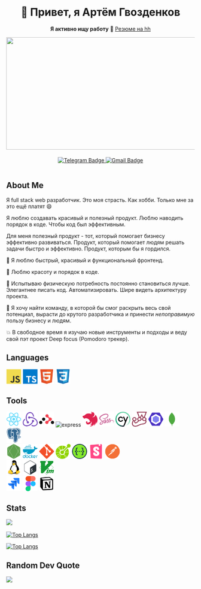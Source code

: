 <div id="name" align="center">
  <h1>💫 Привет, я Артём Гвозденков</h1>
</div>

<div id="name" align="center">

**Я активно ищу работу** :raising_hand: [Резюме на hh](https://kaluga.hh.ru/resume/699f5bb5ff0b65633c0039ed1f4d5937503358)

</div>

<div align="center">
  <img src="https://media.giphy.com/media/13HgwGsXF0aiGY/giphy.gif?cid=790b76111z76zt8faxakr8w9w1l56xorwczjnuu3juzr69hm&ep=v1_gifs_search&rid=giphy.gif&ct=g" width="600" height="300"/>
</div>
<br>

<div id="badges" align="center">
  <a href="https://t.me/gvozdenkov">
    <img src="https://img.shields.io/badge/Telegram-blue?logo=Telegram&style=for-the-badge" alt="Telegram Badge"/>
  </a>
  <a href="mailto:gvozdenkov@gmail.com">
    <img src="https://img.shields.io/badge/Gmail-white?logo=Gmail&style=for-the-badge" alt="Gmail Badge"/>
  </a>

  <div>
    <a href="https://t.me/gvozdenkov">
      <img src="https://komarev.com/ghpvc/?username=gvozdenkov&style=flat-square&color=blue" alt=""/>
    </a>
  </div>
</div>

## About Me

Я full stack web разработчик. Это моя страсть. Как хобби. Только мне за это ещё платят :smile:

Я люблю создавать красивый и полезный продукт. Люблю наводить порядок в коде. Чтобы код был эффективным.

Для меня полезный продукт - тот, который помогает бизнесу эффективно развиваться. Продукт, который помогает людям решать задачи быстро и эффективно. Продукт, которым бы я гордился.

:purple_heart: Я люблю быстрый, красивый и функциональный фронтенд.

:purple_heart: Люблю красоту и порядок в коде.

:green_book: Испытываю физическую потребность постоянно становиться лучше. Элегантнее писать код. Автоматизировать. Шире видеть архитектуру проекта.

:eyes: Я хочу найти команду, в которой бы смог раскрыть весь свой потенциал, вырасти до крутого разработчика и принести _непоправимую_ пользу бизнесу и людям.

:boom: В свободное время я изучаю новые инструменты и подходы и веду свой пэт проект Deep focus (Pomodoro трекер).
<br>

## Languages

<div>
  <img src="https://raw.githubusercontent.com/devicons/devicon/6910f0503efdd315c8f9b858234310c06e04d9c0/icons/javascript/javascript-original.svg" title="JavaScript" alt="typescript" width="40" height="40"/>
  <img src="https://raw.githubusercontent.com/devicons/devicon/6910f0503efdd315c8f9b858234310c06e04d9c0/icons/typescript/typescript-original.svg" title="TypeScript" alt="typescript" width="40" height="40"/>
  <img src="https://raw.githubusercontent.com/devicons/devicon/6910f0503efdd315c8f9b858234310c06e04d9c0/icons/html5/html5-original.svg" title="HTML5" alt="html" width="40" height="40"/>
  <img src="https://raw.githubusercontent.com/devicons/devicon/6910f0503efdd315c8f9b858234310c06e04d9c0/icons/css3/css3-original.svg" title="CSS" alt="css" width="40" height="40"/>

## Tools

<div>
  <img src="https://raw.githubusercontent.com/devicons/devicon/6910f0503efdd315c8f9b858234310c06e04d9c0/icons/react/react-original.svg" title="React" alt="react" width="40" height="40"/>
  <img src="https://raw.githubusercontent.com/devicons/devicon/6910f0503efdd315c8f9b858234310c06e04d9c0/icons/redux/redux-original.svg" title="Redux" alt="redux" width="40" height="40"/>
  <img src="https://raw.githubusercontent.com/devicons/devicon/6910f0503efdd315c8f9b858234310c06e04d9c0/icons/reactrouter/reactrouter-original.svg" title="React Router" alt="react router" width="40" height="40"/>
  <img src="https://github.com/CyrisXD/CyrisXD/raw/master/assets/ExpressJS.png" title="Express" alt="express" width="40" height="40"/>
  <img src="https://raw.githubusercontent.com/devicons/devicon/6910f0503efdd315c8f9b858234310c06e04d9c0/icons/nestjs/nestjs-original.svg" title="Nest" alt="nest" width="40" height="40"/>
  <img src="https://raw.githubusercontent.com/devicons/devicon/6910f0503efdd315c8f9b858234310c06e04d9c0/icons/sass/sass-original.svg" title="Sass" alt="sass" width="40" height="40"/>
  <img src="https://raw.githubusercontent.com/devicons/devicon/6910f0503efdd315c8f9b858234310c06e04d9c0/icons/cypressio/cypressio-original.svg" title="Cypress" alt="cypress" width="40" height="40"/>
  <img src="https://raw.githubusercontent.com/devicons/devicon/6910f0503efdd315c8f9b858234310c06e04d9c0/icons/jest/jest-plain.svg" title="Jest" alt="jest" width="40" height="40"/>
  <img src="https://raw.githubusercontent.com/devicons/devicon/6910f0503efdd315c8f9b858234310c06e04d9c0/icons/eslint/eslint-original.svg" title="ESlint" alt="eslint" width="40" height="40"/>
  <img src="https://raw.githubusercontent.com/devicons/devicon/6910f0503efdd315c8f9b858234310c06e04d9c0/icons/mongodb/mongodb-plain.svg" title="Mongodb" alt="mongodb" width="40" height="40"/>
  <img src="https://raw.githubusercontent.com/devicons/devicon/6910f0503efdd315c8f9b858234310c06e04d9c0/icons/postgresql/postgresql-plain.svg" title="Postgresql" alt="postgresql" width="40" height="40"/>
  </div>
  <div>
  <img src="https://raw.githubusercontent.com/devicons/devicon/1119b9f84c0290e0f0b38982099a2bd027a48bf1/icons/nodejs/nodejs-plain.svg" title="Nodejs" alt="nodejs" width="40" height="40"/>
  <img src="https://raw.githubusercontent.com/devicons/devicon/6910f0503efdd315c8f9b858234310c06e04d9c0/icons/docker/docker-plain-wordmark.svg" title="Docker" alt="docker" width="40" height="40"/>
  <img src="https://raw.githubusercontent.com/devicons/devicon/6910f0503efdd315c8f9b858234310c06e04d9c0/icons/git/git-original.svg" title="Git" alt="git" width="40" height="40"/>
  <img src="https://raw.githubusercontent.com/devicons/devicon/6910f0503efdd315c8f9b858234310c06e04d9c0/icons/openapi/openapi-plain.svg" title="Openapi" alt="openapi" width="40" height="40"/>
  <img src="https://raw.githubusercontent.com/devicons/devicon/6910f0503efdd315c8f9b858234310c06e04d9c0/icons/swagger/swagger-original.svg" title="Swagger" alt="swagger" width="40" height="40"/>
  <img src="https://raw.githubusercontent.com/devicons/devicon/6910f0503efdd315c8f9b858234310c06e04d9c0/icons/storybook/storybook-original.svg" title="Storybook" alt="storybook" width="40" height="40"/>
  <img src="https://raw.githubusercontent.com/devicons/devicon/6910f0503efdd315c8f9b858234310c06e04d9c0/icons/postman/postman-original.svg" title="Postman" alt="postman" width="40" height="40"/>
  </div>
  <div>
  <img src="https://raw.githubusercontent.com/devicons/devicon/6910f0503efdd315c8f9b858234310c06e04d9c0/icons/linux/linux-original.svg" title="Linux" alt="linux" width="40" height="40"/>
  <img src="https://raw.githubusercontent.com/devicons/devicon/6910f0503efdd315c8f9b858234310c06e04d9c0/icons/bash/bash-original.svg" title="Bash" alt="bash" width="40" height="40"/>
  <img src="https://raw.githubusercontent.com/devicons/devicon/6910f0503efdd315c8f9b858234310c06e04d9c0/icons/vim/vim-plain.svg" title="Vim" alt="vim" width="40" height="40"/>
</div>
<div>
  <img src="https://raw.githubusercontent.com/devicons/devicon/6910f0503efdd315c8f9b858234310c06e04d9c0/icons/jira/jira-original.svg" title="Jira" alt="jira" width="40" height="40"/>
  <img src="https://raw.githubusercontent.com/devicons/devicon/6910f0503efdd315c8f9b858234310c06e04d9c0/icons/figma/figma-original.svg" title="Figma" alt="figma" width="40" height="40"/>
  <img src="https://raw.githubusercontent.com/devicons/devicon/6910f0503efdd315c8f9b858234310c06e04d9c0/icons/notion/notion-original.svg" title="Notion" alt="notion" width="40" height="40"/>
</div>

## Stats

![](https://github-readme-streak-stats.herokuapp.com/?user=gvozdenkov&theme=dark&hide_border=true)<br/>

[![Top Langs](https://www.codewars.com/users/gvozdenkov/badges/large)](https://www.codewars.com/users/gvozdenkov)

[![Top Langs](https://github-readme-stats.vercel.app/api/top-langs/?username=gvozdenkov&layout=compact&theme=vision-friendly-dark)](https://github.com/gvozdenkov)

## Random Dev Quote

![](https://quotes-github-readme.vercel.app/api?type=horizontal&theme=dracula)
